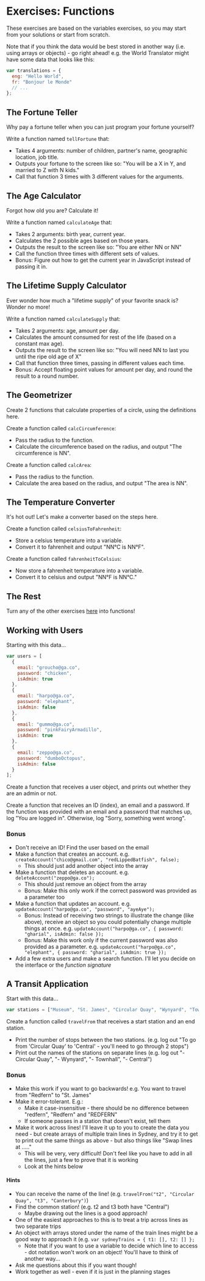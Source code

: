 # Exercises: Functions

These exercises are based on the variables exercises, so you may start from your solutions or start from scratch.

Note that if you think the data would be best stored in another way (i.e. using arrays or objects) - go right ahead! e.g. the World Translator might have some data that looks like this: 

```js
var translations = {
  eng: "Hello World",
  fr: "Bonjour le Monde"
  // ...
};
```


## The Fortune Teller

Why pay a fortune teller when you can just program your fortune yourself?

Write a function named ` tellFortune ` that:

- Takes 4 arguments: number of children, partner's name, geographic location, job title.
- Outputs your fortune to the screen like so: "You will be a X in Y, and married to Z with N kids."
- Call that function 3 times with 3 different values for the arguments.

## The Age Calculator

Forgot how old you are? Calculate it!

Write a function named ` calculateAge ` that:

- Takes 2 arguments: birth year, current year.
- Calculates the 2 possible ages based on those years.
- Outputs the result to the screen like so: "You are either NN or NN"
- Call the function three times with different sets of values.
- Bonus: Figure out how to get the current year in JavaScript instead of passing it in.

## The Lifetime Supply Calculator

Ever wonder how much a "lifetime supply" of your favorite snack is? Wonder no more!

Write a function named ` calculateSupply ` that:

- Takes 2 arguments: age, amount per day.
- Calculates the amount consumed for rest of the life (based on a constant max age).
- Outputs the result to the screen like so: "You will need NN to last you until the ripe old age of X"
- Call that function three times, passing in different values each time.
- Bonus: Accept floating point values for amount per day, and round the result to a round number.

## The Geometrizer

Create 2 functions that calculate properties of a circle, using the definitions here.

Create a function called ` calcCircumference `:

- Pass the radius to the function.
- Calculate the circumference based on the radius, and output "The circumference is NN".

Create a function called ` calcArea `:

- Pass the radius to the function.
- Calculate the area based on the radius, and output "The area is NN".

## The Temperature Converter

It's hot out! Let's make a converter based on the steps here.

Create a function called ` celsiusToFahrenheit `:

- Store a celsius temperature into a variable.
- Convert it to fahrenheit and output "NN°C is NN°F".

Create a function called ` fahrenheitToCelsius `:

- Now store a fahrenheit temperature into a variable.
- Convert it to celsius and output "NN°F is NN°C."

## The Rest

Turn any of the other exercises [here](https://gist.github.com/ga-wolf/8eb6b2bcb9356a0e6346ccac35a836eb) into functions!

## Working with Users

Starting with this data...

```js
var users = [
  {
    email: "groucho@ga.co",
    password: "chicken",
    isAdmin: true
  },
  {
    email: "harpo@ga.co",
    password: "elephant",
    isAdmin: false
  },
  {
    email: "gummo@ga.co",
    password: "pinkFairyArmadillo",
    isAdmin: true
  },
  {
    email: "zeppo@ga.co",
    password: "dumboOctopus",
    isAdmin: false
  }
];
```

Create a function that receives a user object, and prints out whether they are an admin or not.

Create a function that receives an ID (index), an email and a password. If the function was provided with an email and a password that matches up, log "You are logged in". Otherwise, log "Sorry, something went wrong".

### Bonus

* Don't receive an ID! Find the user based on the email
* Make a function that creates an account. e.g. `createAccount("chico@gmail.com", "redLippedBatfish", false);`
  * This should just add another object into the array
* Make a function that deletes an account. e.g. `deleteAccount("zeppo@ga.co");`
  * This should just remove an object from the array
  * Bonus: Make this only work if the correct password was provided as a parameter too
* Make a function that updates an account. e.g. `updateAccount("harpo@ga.co", "password", "ayeAye");`
  * Bonus: Instead of receiving two strings to illustrate the change (like above), receive an object so you could potentially change multiple things at once. e.g. `updateAccount("harpo@ga.co", { password: "gharial", isAdmin: false });`
  * Bonus: Make this work only if the current password was also provided as a parameter. e.g. `updateAccount("harpo@ga.co", "elephant", { password: "gharial", isAdmin: true });`
* Add a few extra users and make a search function. I'll let you decide on the interface or the _function signature_

## A Transit Application

Start with this data...

```js
var stations = ["Museum", "St. James", "Circular Quay", "Wynyard", "Townhall", "Central", "Redfern", "Macdonaldtown", "Newtown"];
```

Create a function called `travelFrom` that receives a start station and an end station.

* Print the number of stops between the two stations. (e.g. log out "To go from 'Circular Quay' to 'Central' - you'll need to go through 2 stops")
* Print out the names of the stations on separate lines (e.g. log out "- Circular Quay", "- Wynyard", "- Townhall", "- Central")

### Bonus

* Make this work if you want to go backwards! e.g. You want to travel from "Redfern" to "St. James"
* Make it error-tolerant. E.g.:
  * Make it case-insensitive - there should be no difference between "redfern", "Redfern" and "REDFERN"
  * If someone passes in a station that doesn't exist, tell them
* Make it work across lines! I'll leave it up to you to create the data you need - but create arrays of multiple train lines in Sydney, and try it to get to print out the same things as above - but also things like "Swap lines at ....."
  * This will be very, very difficult! Don't feel like you have to add in all the lines, just a few to prove that it is working
  * Look at the hints below

#### Hints 

* You can receive the name of the line! (e.g. `travelFrom("t2", "Circular Quay", "t3", "Canterbury")`)
* Find the common station! (e.g. t2 and t3 both have "Central")
  * Maybe drawing out the lines is a good approach!
* One of the easiest approaches to this is to treat a trip across lines as two separate trips
* An object with arrays stored under the name of the train lines might be a good way to approach it (e.g. `var sydneyTrains = { t1: [], t2: [] };`
  * Note that if you want to use a variable to decide which line to access - dot notation won't work on an object! You'll have to think of another way...
* Ask me questions about this if you want though!
* Work together as well - even if it is just in the planning stages
  